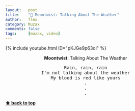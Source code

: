 ```yaml
---
layout:   post
title:    "🎵 Moontwist: Talking About The Weather"
author:   flex
category: Muzax
comments: false
tags:     [muzax, video]
---
```


{% include youtube.html ID="pKJGe9p63oI" %}

<!-- break -->

<div id="lyrics"><div class="lyricsheader"><p><center><b>Moontwist</b>: Talking About The Weather</center></p></div>

<center><pre>
Rain, rain, rain
I'm not talking about the weather
My blood is red like yours
.
.
.
</pre></center></div>

**[⬆ back to top](#lyrics)**